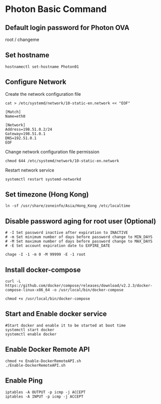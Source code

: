 # Photon Basic Command

## **Default login password for Photon OVA**

root / changeme

## **Set hostname**

    hostnamectl set-hostname Photon01

## **Configure Network**

Create the network configuration file


    cat > /etc/systemd/network/10-static-en.network << "EOF"

    [Match]
    Name=eth0

    [Network]
    Address=198.51.0.2/24
    Gateway=198.51.0.1
    DNS=192.51.0.1
    EOF

Change network configuration file permission

    chmod 644 /etc/systemd/network/10-static-en.network

Restart network service

    systemctl restart systemd-networkd

## **Set timezone (Hong Kong)**

    ln -sf /usr/share/zoneinfo/Asia/Hong_Kong /etc/localtime

## **Disable password aging for root user (Optional)**

    # -I Set password inactive after expiration to INACTIVE
    # -m Set minimum number of days before password change to MIN_DAYS
    # -M Set maximum number of days before password change to MAX_DAYS
    # -E Set account expiration date to EXPIRE_DATE

    chage -I -1 -m 0 -M 99999 -E -1 root

## **Install docker-compose**

    curl -L https://github.com/docker/compose/releases/download/v2.2.3/docker-compose-linux-x86_64 -o /usr/local/bin/docker-compose

    chmod +x /usr/local/bin/docker-compose

## **Start and Enable docker service**

    #Start docker and enable it to be started at boot time
    systemctl start docker
    systemctl enable docker

## **Enable Docker Remote API**

    chmod +x Enable-DockerRemoteAPI.sh
    ./Enable-DockerRemoteAPI.sh

## **Enable Ping**

    iptables -A OUTPUT -p icmp -j ACCEPT
    iptables -A INPUT -p icmp -j ACCEPT